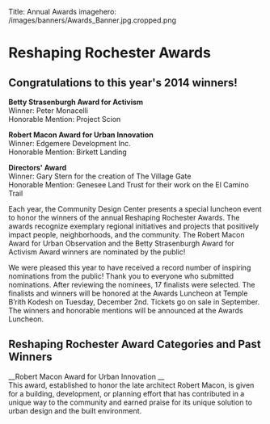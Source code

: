 Title: Annual Awards
imagehero: /images/banners/Awards_Banner.jpg.cropped.png


# Reshaping Rochester Awards


## Congratulations to this year's 2014 winners!

__Betty Strasenburgh Award for Activism__ <br />
Winner: Peter Monacelli <br />
Honorable Mention: Project Scion <br />

__Robert Macon Award for Urban Innovation__ <br />
Winner: Edgemere Development Inc. <br />
Honorable Mention: Birkett Landing <br />

__Directors' Award__ <br />
Winner: Gary Stern for the creation of The Village Gate <br />
Honorable Mention: Genesee Land Trust for their work on the El Camino Trail <br />

Each year, the Community Design Center presents a special luncheon event to 
honor the winners of the annual Reshaping Rochester Awards. The awards 
recognize exemplary regional initiatives and projects that positively 
impact people, neighborhoods, and the community. The Robert Macon Award for 
Urban Observation and the Betty Strasenburgh Award for Activism Award winners 
are nominated by the public! <br />

We were pleased this year to have received a record number of inspiring 
nominations from the public! Thank you to everyone who submitted nominations. 
After reviewing the nominees, 17 finalists were selected. The finalists and 
winners will be honored at the Awards Luncheon at Temple B’rith Kodesh on 
Tuesday, December 2nd. Tickets go on sale in September. The winners and 
honorable mentions will be announced at the Awards Luncheon. <br />

## Reshaping Rochester Award Categories and Past Winners

__Robert Macon Award for Urban Innovation __ <br />
This award, established to honor the late architect Robert Macon, is given for 
a building, development, or planning effort that has contributed in a unique 
way to the community and earned praise for its unique solution to urban design 
and the built environment. <br />

